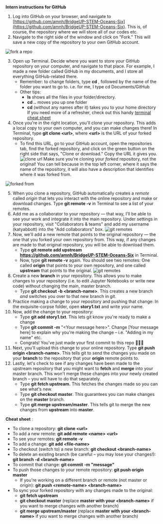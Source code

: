 **Intern instructions for GitHub**

1. Log into GitHub on your browser, and navigate to [https://github.com/amnh/BridgeUP-STEM-Oceans-Six](https://github.com/amnh/BridgeUP-STEM-Oceans-Six). This is, of course, the repository where we will store all of our codes etc.
2. Navigate to the right side of the window and click on &quot;Fork.&quot; This will save a new copy of the repository to your own GitHub account.

![fork a repo](https://github.com/amnh/BridgeUP-STEM-Oceans-Six/blob/master/photos/fork.png)

3. Open up Terminal. Decide where you want to store your GitHub repository on your computer, and navigate to that place. For example, I made a new folder called GitHub in my documents, and I store all everything GitHub-related there.
    * Remember: to change folders, type **cd** , followed by the name of the folder you want to go to. i.e. for me, I type cd Documents/GitHub
    * Other tips:
      * **ls** shows all the files in your folder/directory.
      * **cd ..** moves you up one folder
      * **cd** (without any names after it) takes you to your home directory
      If you need more of a refresher, check out this handy [terminal cheat sheet](https://www.techrepublic.com/article/16-terminal-commands-every-user-should-know/)
4. Once you're in the right location, you&#39;ll clone your repository. This adds a local copy to your own computer, and you can make changes there! In Terminal, type **git clone \<url\>**, where **\<url\>** is the URL of your forked repository.
    * To find this URL, go to your GitHub account, open the repositories tab, find the forked repository, and click on the green button on the right side that says, \"Clone or download.\" Copy the URL it gives you.
    ![clone url](https://github.com/amnh/BridgeUP-STEM-Oceans-Six/blob/master/photos/clone.png)
  Make sure you're cloning your _forked_ repository, not the original! You can tell because in the top left corner, where it says the name of the repository, it will also have a description that identifies where it was forked from.

  ![forked from](https://github.com/amnh/BridgeUP-STEM-Oceans-Six/blob/master/photos/forked_from.png)

5. When you clone a repository, GitHub automatically creates a _remote_ called _origin_ that lets you interact with the online repository and make or download changes. Type **git remote -v** in Terminal to see a list of your remotes.
6. Add me as a collaborator to your repository — that way, I'll be able to see your work and integrate it into the main repository. Under settings in your repository, visit "Collaborators & teams" and add my username (katyabbott) into the "Add collaborators" box. 
![git remotes](https://github.com/amnh/BridgeUP-STEM-Oceans-Six/blob/master/photos/collaborate.png)
7. Now, we'll add a new remote that points to the original repository — the one that you forked your own repository from. This way, if any changes are made to that original repository, you will be able to download them.
    * Type **git remote add upstream** **https://github.com/amnh/BridgeUP-STEM-Oceans-Six** in Terminal.
    * Now, type **git remote -v** again. You should see two remotes: One called **origin** that points to your own repository, and one called **upstream** that points to the original.
    ![git remotes](https://github.com/amnh/BridgeUP-STEM-Oceans-Six/blob/master/photos/remotes.png)
8. Create a new **branch** in your repository. This allows you to make changes to your repository (i.e. to edit Jupyter Notebooks or write new code) without changing the main, master branch.
    * Type **git checkout -b \<branch\-name\>**. This creates a new branch _and_ switches you over to that new branch in git.
9. Practice making a change to your repository and pushing that change: In the exquisite-corpse folder, open **story1.txt** and write your name.
10. Now, add the change to your repository:
    * Type **git add story1.txt**. This lets git know you're ready to make a change
    * Type **git commit -m** \"\<Your message here\>\". Change \[Your message here\] to explain why you&#39;re making the change – i.e. &quot;Adding in my name&quot; etc.
    * Congrats! You&#39;ve just made your first commit to this repo 🎉🎉🎉
11. Next, you&#39;ll upload this change to your online repository. Type **git push origin \<branch-name\>**. This tells git to send the changes you made on your **branch** to the repository that your **origin** remote points to.
12. Lastly, let&#39;s check to see if any changes have been made to the upstream repository that you might want to **fetch** and **merge** into your master branch. This won&#39;t merge these changes into your newly created branch – you will have to do that separately.
    * Type **git fetch upstream.** This fetches the changes made so you can see what&#39;s new.
    * Type **git checkout master**. This guarantees you can make changes on the **master** branch.
    * Type **git merge upstream/master**. This tells git to merge the new changes from **upstream** into **master**.



**Cheat sheet** :

- To clone a repository: **git clone \<url\>**
- To add a new remote: **git add remote \<name\> \<url\>**
- To see your remotes: **git remote -v**
- To add a change: **git add \<file-name\>**
- To checkout (switch to) a new branch: **git checkout \<branch-name\>**
- To delete an existing branch (be careful – you may lose your changes!): **git branch -d \<branch-name\>**
- To commit that change: **git commit -m \"message\"**
- To push those changes to your remote repository: **git push origin master**
  - If you&#39;re working on a different branch or remote (not master or origin): **git push \<remote-name\> \<branch-name\>**
- To sync your forked repository with any changes made to the original:
  - **git fetch upstream**
  - **git checkout master** (replace **master **with your** \<branch-name\>** if you want to merge changes with another branch)
  - **git merge upstream/master** (replace **master **with your** \<branch-name\>** if you want to merge changes with another branch)
